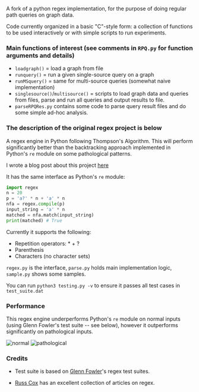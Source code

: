 A fork of a python regex implementation, for the purpose of doing regular path queries on graph data.

Code currently organized in a basic "C"-style form: a collection of functions to be used interactively or with simple scripts to run experiments.

### Main functions of interest (see comments in `RPQ.py` for function arguments and details)

* `loadgraph()` = load a graph from file
* `runquery()` = run a given single-source query on a graph
* `runMSquery()` = same for multi-source queries (somewhat naive implementation)
* `singlesource()`/`multisource()` = scripts to load graph data and queries from files, parse and run all queries and output results to file.
* `parseRPQRes.py` contains some code to parse query result files and do some simple ad-hoc analysis.


### The description of the original regex project is below

A regex engine in Python following Thompson's Algorithm. This will perform significantly better than the backtracking approach implemented in Python's `re` module on some pathological patterns. 

I wrote a blog post about this project [here](http://xysun.github.io/posts/regex-parsing-thompsons-algorithm.html)

It has the same interface as Python's `re` module:

```python
import regex
n = 20
p = 'a?' * n + 'a' * n
nfa = regex.compile(p)
input_string = 'a' * n
matched = nfa.match(input_string)
print(matched) # True
```

Currently it supports the following:

* Repetition operators: \* \+ ? 
* Parenthesis
* Characters (no character sets)

`regex.py` is the interface, `parse.py` holds main implementation logic, `sample.py` shows some samples. 

You can run `python3 testing.py -v` to ensure it passes all test cases in `test_suite.dat`

### Performance

This regex engine underperforms Python's `re` module on normal inputs (using Glenn Fowler's test suite -- see below), however it outperforms significantly on pathological inputs. 

![normal](plot_normal.jpg?raw=true)
![pathological](plot_path.jpg?raw=true)

### Credits

* Test suite is based on [Glenn Fowler](http://www2.research.att.com/~gsf/testregex/)'s regex test suites.

* [Russ Cox](http://swtch.com/~rsc/regexp/) has an excellent collection of articles on regex.
